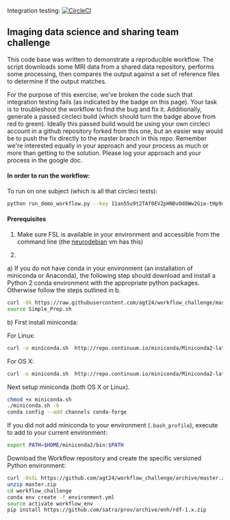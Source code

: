 Integration testing: [![CircleCI](https://circleci.com/gh/agt24/workflow_challenge.svg?style=shield&circle-token=742274cfd7bd81d4c33df1ce864b2f6ba5ecf894)](https://circleci.com/gh/agt24/worflow_challenge)

## Imaging data science and sharing team challenge

This code base was written to demonstrate a reproducible workflow. The script downloads some MRI data from a shared data repository, performs some processing, then compares the output against a set of reference files to determine if the output matches.

For the purpose of this exercise, we've broken the code such that integration testing fails (as indicated by the badge on this page).  Your task is to troubleshoot the workflow to find the bug and fix it. Additionally, generate a passed circleci build (which should turn the badge above from red to green). Ideally this passed build would be using your own circleci account in a github repository forked from this one, but an easier way would be to push the fix directly to the master branch in this repo. Remember we're interested equally in your approach and your process as much or more than getting to the solution. Please log your approach and your process in the google doc.





#### In order to run the workflow:

To run on one subject (which is all that circleci tests):
```bash
python run_demo_workflow.py --key 11an55u9t2TAf0EV2pHN0vOd8Ww2Gie-tHp9xGULh_dA -n 1
```

#### Prerequisites
1. Make sure FSL is available in your environment and accessible from the command line (the [neurodebian](http://neuro.debian.net/vm.html) vm has this)

2. 

a) If you do not have conda in your environment (an installation of miniconda or Anaconda), the following step should download and install a Python 2 conda environment with the appropriate python packages. Otherwise follow the steps outlined in b.

```bash
curl -Ok https://raw.githubusercontent.com/agt24/workflow_challenge/master/Simple_Prep.sh
source Simple_Prep.sh
```



b) First install miniconda:

For Linux:

```bash
curl -o miniconda.sh  http://repo.continuum.io/miniconda/Miniconda2-latest-Linux-x86_64.sh
```

For OS X:

```bash
curl -o miniconda.sh  http://repo.continuum.io/miniconda/Miniconda2-latest-MacOSX-x86_64.sh
```

Next setup miniconda (both OS X or Linux).

```bash
chmod +x miniconda.sh
./miniconda.sh -b
conda config --add channels conda-forge
```

If you did not add miniconda to your environment (`.bash_profile`), execute to add to your current environment:

```bash
export PATH=$HOME/miniconda2/bin:$PATH
```

Download the Workflow repository and create the specific versioned Python environment:

```bash
curl -OsSL https://github.com/agt24/workflow_challenge/archive/master.zip
unzip master.zip
cd workflow_challenge
conda env create -f environment.yml
source activate workflow_env
pip install https://github.com/satra/prov/archive/enh/rdf-1.x.zip
```

